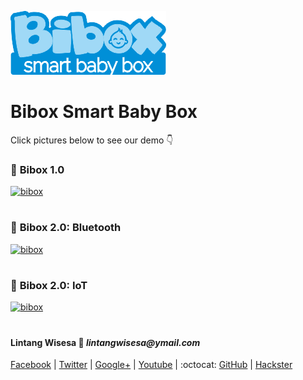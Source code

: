 ![simplinnovation](./logo.png)

# __Bibox__ Smart Baby Box

Click pictures below to see our demo 👇

### 👶 __Bibox 1.0__

[![bibox](https://img.youtube.com/vi/68YwrHswPbM/0.jpg)](https://www.youtube.com/watch?v=68YwrHswPbM)

#

### 👶 __Bibox 2.0__: Bluetooth

[![bibox](https://img.youtube.com/vi/_p_9ky3HM0w/0.jpg)](https://www.youtube.com/watch?v=_p_9ky3HM0w)

#

### 👶 __Bibox 2.0__: IoT

[![bibox](https://img.youtube.com/vi/yABOlWrufbA/0.jpg)](https://www.youtube.com/watch?v=yABOlWrufbA)

#

#### Lintang Wisesa :love_letter: _lintangwisesa@ymail.com_

[Facebook](https://www.facebook.com/lintangbagus) | 
[Twitter](https://twitter.com/Lintang_Wisesa) |
[Google+](https://plus.google.com/u/0/+LintangWisesa1) |
[Youtube](https://www.youtube.com/user/lintangbagus) | 
:octocat: [GitHub](https://github.com/LintangWisesa) |
[Hackster](https://www.hackster.io/lintangwisesa)